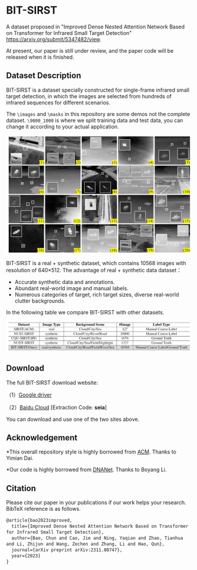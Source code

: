 BIT-SIRST
==============

A dataset proposed in "Improved Dense Nested Attention Network Based on Transformer for Infrared Small Target Detection" <https://arxiv.org/submit/5347482/view>.

At present, our paper is still under review, and the paper code will be released when it is finished.

## Dataset Description

BIT-SIRST is a dataset specially constructed for single-frame infrared small target detection, in which the images are selected from hundreds of infrared sequences for different scenarios. 

The `\images` and `\masks` in this repository are some demos not the complete dataset. `\9000_1000` is where we split training data and test data, you can change it according to your actual application.

![image](./BIT_SIRST.jpg)

BIT-SIRST is a real + synthetic dataset, which contains 10568 images with resolution of 640×512. The advantage of real + synthetic data dataset：

-  Accurate synthetic data and annotations.
- Abundant real-world image and manual labels.
- Numerous categories of target, rich target sizes, diverse real-world clutter backgrounds.

In the following table we compare BIT-SIRST with other datasets.

![image](./Dataset_comparison.png)

## Download

The full BIT-SIRST download website:

（1）[Google driver](https://drive.google.com/file/d/1h2yWmiyeNNyJbuDO25nKhAexK3JBXLIz/view?usp=drive_link)

（2）[Baidu Cloud](https://pan.baidu.com/s/1tU9EpkTZ_npQe248BqJsSA?pwd=seia) [Extraction Code: **seia**]

You can download and use one of the two sites above.

## Acknowledgement

*This overall repository style is highly borrowed from [ACM](https://github.com/YimianDai/open-acm). Thanks to Yimian Dai.

*Our code is highly borrowed from [DNANet](https://github.com/YeRen123455/Infrared-Small-Target-Detection). Thanks to Boyang Li.

## Citation

Please cite our paper in your publications if our work helps your research. BibTeX reference is as follows.

```
@article{bao2023improved,
  title={Improved Dense Nested Attention Network Based on Transformer for Infrared Small Target Detection},
  author={Bao, Chun and Cao, Jie and Ning, Yaqian and Zhao, Tianhua and Li, Zhijun and Wang, Zechen and Zhang, Li and Hao, Qun},
  journal={arXiv preprint arXiv:2311.08747},
  year={2023}
}
```

